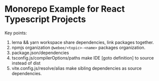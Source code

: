 # Monorepo Example for React Typescript Projects

Key points:

1. lerna && yarn workspace
   share dependencies, link packages together.
2. npmjs organization `@webee/<topic>-<name>`
   packages organization.
3. package.json/dependencies
4. tsconfig.js/compilerOptions/paths
   make IDE [goto definition] to source instead of dist
5. vite.config.js/resolve/alias
   make sibling dependencies as source dependencies.
